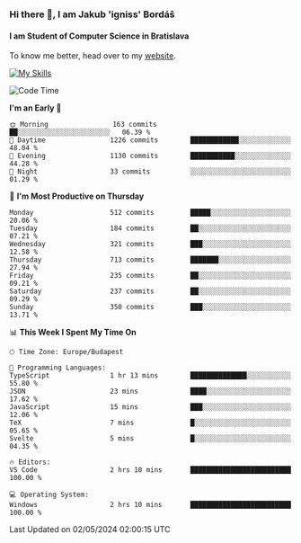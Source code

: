 ### Hi there 👋, I am Jakub 'igniss' Bordáš

#### I am Student of Computer Science in Bratislava
To know me better, head over to my [website](https://bordas.sk).

[![My Skills](https://skillicons.dev/icons?i=js,html,css,figma,svelte,java,kotlin,python,postgresql,typescript,nest,nodejs)](https://bordas.sk)


<!--START_SECTION:waka-->
![Code Time](http://img.shields.io/badge/Code%20Time-1%2C477%20hrs%2048%20mins-blue)

**I'm an Early 🐤** 

```text
🌞 Morning                163 commits         ██░░░░░░░░░░░░░░░░░░░░░░░   06.39 % 
🌆 Daytime                1226 commits        ████████████░░░░░░░░░░░░░   48.04 % 
🌃 Evening                1130 commits        ███████████░░░░░░░░░░░░░░   44.28 % 
🌙 Night                  33 commits          ░░░░░░░░░░░░░░░░░░░░░░░░░   01.29 % 
```
📅 **I'm Most Productive on Thursday** 

```text
Monday                   512 commits         █████░░░░░░░░░░░░░░░░░░░░   20.06 % 
Tuesday                  184 commits         ██░░░░░░░░░░░░░░░░░░░░░░░   07.21 % 
Wednesday                321 commits         ███░░░░░░░░░░░░░░░░░░░░░░   12.58 % 
Thursday                 713 commits         ███████░░░░░░░░░░░░░░░░░░   27.94 % 
Friday                   235 commits         ██░░░░░░░░░░░░░░░░░░░░░░░   09.21 % 
Saturday                 237 commits         ██░░░░░░░░░░░░░░░░░░░░░░░   09.29 % 
Sunday                   350 commits         ███░░░░░░░░░░░░░░░░░░░░░░   13.71 % 
```


📊 **This Week I Spent My Time On** 

```text
🕑︎ Time Zone: Europe/Budapest

💬 Programming Languages: 
TypeScript               1 hr 13 mins        ██████████████░░░░░░░░░░░   55.80 % 
JSON                     23 mins             ████░░░░░░░░░░░░░░░░░░░░░   17.62 % 
JavaScript               15 mins             ███░░░░░░░░░░░░░░░░░░░░░░   12.06 % 
TeX                      7 mins              █░░░░░░░░░░░░░░░░░░░░░░░░   05.65 % 
Svelte                   5 mins              █░░░░░░░░░░░░░░░░░░░░░░░░   04.35 % 

🔥 Editors: 
VS Code                  2 hrs 10 mins       █████████████████████████   100.00 % 

💻 Operating System: 
Windows                  2 hrs 10 mins       █████████████████████████   100.00 % 
```


 Last Updated on 02/05/2024 02:00:15 UTC
<!--END_SECTION:waka-->
